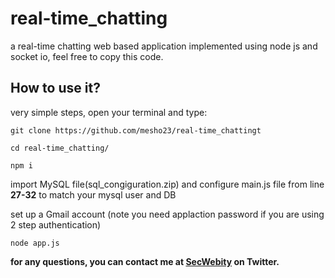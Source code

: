 # real-time_chatting
a real-time chatting web based application implemented using node js and socket io, feel free to copy this code.




## How to use it?

very simple steps, open your terminal and type:

`git clone https://github.com/mesho23/real-time_chattingt`

`cd real-time_chatting/`

`npm i`

import MySQL file(sql_congiguration.zip) and configure main.js file from line **27-32** to match your mysql user and DB 

set up a Gmail account (note you need applaction password if you are using 2 step authentication)
 
`node app.js`


**for any questions, you can contact me at [SecWebity](https://twitter.com/SecWebity) on Twitter.**




